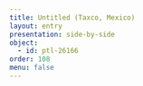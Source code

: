 ```yaml
---
title: Untitled (Taxco, Mexico)
layout: entry
presentation: side-by-side
object:
  - id: ptl-26166
order: 108
menu: false
---
```









